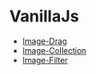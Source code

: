 # VanillaJs


- [Image-Drag](./image_drag/README.md)
- [Image-Collection](./image_collection/README.md)
- [Image-Filter](./image_filter/README.md)
